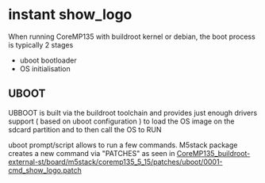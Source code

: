 # instant show_logo

When running CoreMP135 with buildroot kernel or debian, the boot process is typically 2 stages
- uboot bootloader
- OS initialisation

## UBOOT

UBBOOT is built via the buildroot toolchain and provides just enough drivers support ( based on uboot configuration ) to
load the OS image on the sdcard partition and to then call the OS to RUN

uboot prompt/script allows to run a few commands.   M5stack package creates a new command via  "PATCHES" as seen in
 [CoreMP135_buildroot-external-st/board/m5stack/coremp135_5_15/patches/uboot/0001-cmd_show_logo.patch](https://github.com/m5stack/CoreMP135_buildroot-external-st/blob/a376bc8b735070c4bb6a4e61af40e8b6047c177d/board/m5stack/coremp135_5_15/patches/uboot/0001-cmd_show_logo.patch)

